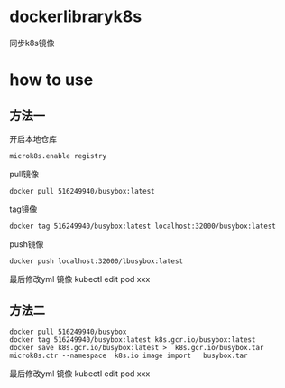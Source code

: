 # dockerlibraryk8s
同步k8s镜像

# how to use
## 方法一
开启本地仓库
```
microk8s.enable registry
```
pull镜像
```
docker pull 516249940/busybox:latest
```
tag镜像
```
docker tag 516249940/busybox:latest localhost:32000/busybox:latest
```
push镜像
```
docker push localhost:32000/lbusybox:latest
```
最后修改yml 镜像
kubectl edit pod xxx

## 方法二
```
docker pull 516249940/busybox
docker tag 516249940/busybox:latest k8s.gcr.io/busybox:latest
docker save k8s.gcr.io/busybox:latest >  k8s.gcr.io/busybox.tar 
microk8s.ctr --namespace  k8s.io image import   busybox.tar 
```
最后修改yml 镜像
kubectl edit pod xxx
